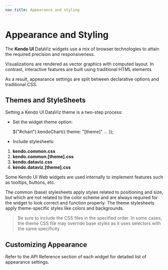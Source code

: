```yaml
---
nav_title: Appearance and styling
---
```


# Appearance and Styling

The **Kendo UI** DataViz widgets use a mix of browser technologies to attain the required precision and responsiveness.

Visualizations are rendered as vector graphics with computed layout.
In contrast, interactive features are built using traditional HTML elements.

As a result, appearance settings are split between declarative options and traditional CSS.

## Themes and StyleSheets

Setting a Kendo UI DataViz theme is a two-step process:

* Set the widget theme option:

    $("#chart").kendoChart({
        theme: "[theme]"
        ...
    });

* Include stylesheets:

1. **kendo.common.css**
1. **kendo.common.[theme].css**
1. **kendo.dataviz.css**
1. **kendo.dataviz.[theme].css**

Some Kendo UI Web widgets are used internally to implement features such as tooltips, buttons, etc.

The common (base) stylesheets apply styles related to positioning and size, but which are not related to the color scheme and are always required for the widget to
look correct and function properly. The theme stylesheets apply theme-specific styles like colors and backgrounds.

> Be sure to include the CSS files in the specified order. In some cases, the theme CSS file may override base styles as it uses selectors with the same specificity.

## Customizing Appearance

Refer to the API Reference section of each widget for detailed list of appearance settings.
